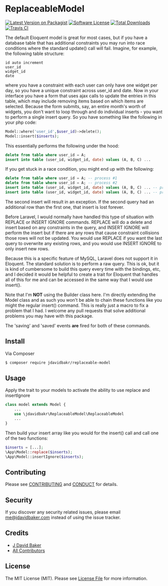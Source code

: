 # ReplaceableModel

[![Latest Version on Packagist][ico-version]][link-packagist]
[![Software License][ico-license]](LICENSE.md)
[![Total Downloads][ico-downloads]][link-downloads]
[![Travis CI][ico-travis]][link-travis]

The default Eloquent model is great for most cases, but if you have a database table that has additional constraints you may run into race conditions where the standard update() call will fail.
Imagine, for example, the following table structure:

```
id auto increment
user_id
widget_id
date
```

where you have a constraint with each user can only have one widget per day, so you have a unique constraint across user_id and date.  Now in your interface you have a form that uses ajax calls to update the entries in this table, which may include removing items based on which items are selected.  Because the form submits, say, an entire month's worth of widgets, you don't want to loop through and do individual inserts - you want to perform a single insert query. So you have something like the following in your php code:

``` php
Model::where('user_id',$user_id)->delete();
Model::insert($inserts);
```

This essentially performs the following under the hood:

``` sql
delete from table where user_id = A;
insert into table (user_id, widget_id, date) values (A, B, C) ...
```

If you get stuck in a race condition, you might end up with the following:

``` sql
delete from table where user_id = A; -- process #1
delete from table where user_id = A; -- process #2
insert into table (user_id, widget_id, date) values (A, B, C) ... -- process #1
insert into table (user_id, widget_id, date) values (A, B, C) ... -- process #2 - Exception!
```

The second insert will result in an exception.  If the second query had an additional row than the first one, that insert is lost forever.

Before Laravel, I would normally have handled this type of situation with REPLACE or INSERT IGNORE commands.  REPLACE will do a delete and insert based on any constraints in the query, and INSERT IGNORE will perform the insert but if there are any rows that cause constraint collisions those rows will not be updated.  You would use REPLACE if you want the last query to overwrite any existing rows, and you would use INSERT IGNORE to only insert new rows.

Because this is a specific feature of MySQL, Laravel does not support it in Eloquent.  The standard solution is to perform a raw query.  This is ok, but it is kind of cumbersome to build this query every time with the bindings, etc, and I decided it would be helpful to create a trait for Eloquent that handles all of this for me and can be accessed in the same way that I would use insert().

Note that I'm **NOT** using the Builder class here.  I'm directly extending the Model class and as such you won't be able to chain these functions like you might the regular insert() command.  This is really just a macro to fix a problem that I had.  I welcome any pull requests that solve additional problems you may have with this package.

The 'saving' and 'saved' events **are** fired for both of these commands.

## Install

Via Composer

``` bash
$ composer require jdavidbakr/replaceable-model
```

## Usage

Apply the trait to your models to activate the ability to use replace and insertIgnore

``` php
class model extends Model {
	...	
	use \jdavidbakr\ReplaceableModel\ReplaceableModel
	...
}
```

Then build your insert array like you would for the insert() call and call one of the two functions:

``` php
$inserts = [...];
\App\Model::replace($inserts);
\App\Model::insertIgnore($inserts);
```

## Contributing

Please see [CONTRIBUTING](CONTRIBUTING.md) and [CONDUCT](CONDUCT.md) for details.

## Security

If you discover any security related issues, please email me@jdavidbaker.com instead of using the issue tracker.

## Credits

- [J David Baker][link-author]
- [All Contributors][link-contributors]

## License

The MIT License (MIT). Please see [License File](LICENSE.md) for more information.

[ico-version]: https://img.shields.io/packagist/v/jdavidbakr/replaceable-model.svg?style=flat-square
[ico-license]: https://img.shields.io/badge/license-MIT-brightgreen.svg?style=flat-square
[ico-travis]: https://img.shields.io/travis/jdavidbakr/replaceable-model/master.svg?style=flat-square
[ico-scrutinizer]: https://img.shields.io/scrutinizer/coverage/g/jdavidbakr/replaceable-model.svg?style=flat-square
[ico-code-quality]: https://img.shields.io/scrutinizer/g/jdavidbakr/replaceable-model.svg?style=flat-square
[ico-downloads]: https://img.shields.io/packagist/dt/jdavidbakr/replaceable-model.svg?style=flat-square

[link-packagist]: https://packagist.org/packages/jdavidbakr/replaceable-model
[link-travis]: https://travis-ci.org/jdavidbakr/replaceable-model
[link-scrutinizer]: https://scrutinizer-ci.com/g/jdavidbakr/replaceable-model/code-structure
[link-code-quality]: https://scrutinizer-ci.com/g/jdavidbakr/replaceable-model
[link-downloads]: https://packagist.org/packages/jdavidbakr/replaceable-model
[link-author]: https://github.com/jdavidbakr
[link-contributors]: ../../contributors

